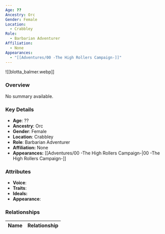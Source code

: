 ```yaml
---
Age: ??
Ancestry: Orc
Gender: Female
Location:
  - Crabbley
Role:
  - Barbarian Adventurer
Affiliation:
  - None
Appearances:
  - "[[Adventures/00 -The High Rollers Campaign-]]"
---
```


![[blotta_balmer.webp]]

### Overview
No summary available.

### Key Details
- **Age**: ??
- **Ancestry**: Orc
- **Gender**: Female
- **Location**: Crabbley
- **Role**: Barbarian Adventurer
- **Affiliation:** None
- **Appearances:** [[Adventures/00 -The High Rollers Campaign-\|00 -The High Rollers Campaign-]]

### Attributes
- **Voice**: 
- **Traits**: 
- **Ideals:** 
- **Appearance**:

### Relationships

| Name  | Relationship |
| ----- | ------------ |
